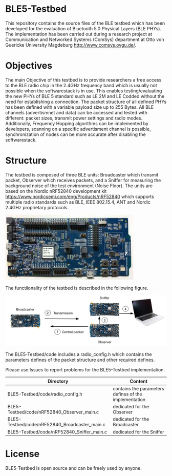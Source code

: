 # BLE5-Testbed

This repository contains the source files of the BLE testbed which has been developed for the evaluation of Bluetooth 5.0 Physical Layers (BLE PHYs).
The implementation has been carried out during a research project at Communication and Networked Systems (ComSys) department at Otto von Guericke University Magdeburg  http://www.comsys.ovgu.de/.

# Objectives
The main Objective of this testbed is to provide researchers a free access to the BLE radio chip in the 2.4GHz frequency band which is usually not possible when the softwarestack is in use. This enables testing/evaluating the new PHYs of BLE 5 standard such as LE 2M and LE Codded without the need for establishing a connection. The packet structure of all defined PHYs has been defined with a variable payload size up to 255 Bytes. All BLE channels (advertismnet and data) can be accessed and tested with different: packet sizes, transmit power settings and radio modes. Additionally, Frequency Hopping algorithms can be implemented by developers, scanning on a specific advertisment channel is possible, synchronization of nodes can be more accurate after disabling the softwarestack.   



# Structure
The testbed is composed of three BLE units: Broadcaster which transmit packet, Observer which receives packets, and a Sniffer for measuring the background noise of the test environment (Noise Floor). The units are based on the Nordic nRF52840 development kit https://www.nordicsemi.com/eng/Products/nRF52840 which supports multiple radio standards such as BLE, IEEE 802.15.4, ANT and Nordic 2.4GHz proprietary protocols.

![GitHub Logo](/nrf52840.JPG)

The functiionality of the testbed is described in the following figure.

![GitHub Logo](/structure.png)



The BLE5-Testbed/code includes a radio_config.h which contains the parameters defines of the packet structure and other required defines.

Please use Issues to report problems for the BLE5-Testbed implementation.

Directory | Content
------------ | -------------
BLE5-Testbed/code/radio_config.h | contains the parameters defines of the implementation
BLE5-Testbed/code/nRF52840_Observer_main.c | dedicated for the Observer  
BLE5-Testbed/code/nRF52840_Broadcaster_main.c | dedicated for the Broadcaster
BLE5-Testbed/code/nRF52840_Sniffer_main.c | dedicated for the Sniffer

# License
BLE5-Testbed is open source and can be freely used by anyone.
